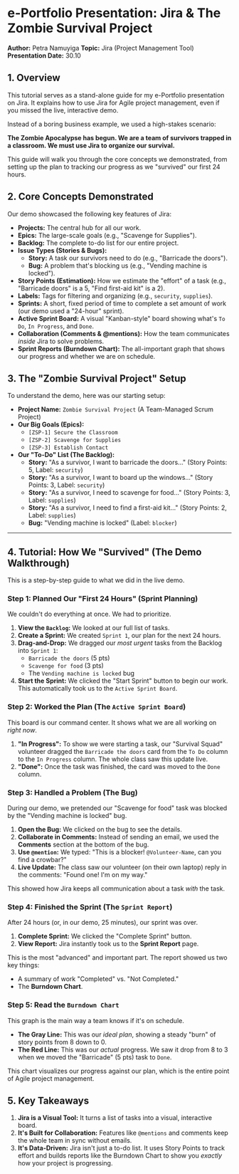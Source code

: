 # e-Portfolio Presentation: Jira & The Zombie Survival Project

**Author:** Petra Namuyiga
**Topic:** Jira (Project Management Tool)
**Presentation Date:** 30.10

## 1. Overview

This tutorial serves as a stand-alone guide for my e-Portfolio presentation on Jira. It explains how to use Jira for Agile project management, even if you missed the live, interactive demo.

Instead of a boring business example, we used a high-stakes scenario:

**The Zombie Apocalypse has begun. We are a team of survivors trapped in a classroom. We must use Jira to organize our survival.**

This guide will walk you through the core concepts we demonstrated, from setting up the plan to tracking our progress as we "survived" our first 24 hours.

## 2. Core Concepts Demonstrated

Our demo showcased the following key features of Jira:

* **Projects:** The central hub for all our work.
* **Epics:** The large-scale goals (e.g., "Scavenge for Supplies").
* **Backlog:** The complete to-do list for our entire project.
* **Issue Types (Stories & Bugs):**
    * **Story:** A task our survivors need to do (e.g., "Barricade the doors").
    * **Bug:** A problem that's blocking us (e.g., "Vending machine is locked").
* **Story Points (Estimation):** How we estimate the "effort" of a task (e.g., "Barricade doors" is a 5, "Find first-aid kit" is a 2).
* **Labels:** Tags for filtering and organizing (e.g., `security`, `supplies`).
* **Sprints:** A short, fixed period of time to complete a set amount of work (our demo used a "24-hour" sprint).
* **Active Sprint Board:** A visual "Kanban-style" board showing what's `To Do`, `In Progress`, and `Done`.
* **Collaboration (Comments & @mentions):** How the team communicates *inside* Jira to solve problems.
* **Sprint Reports (Burndown Chart):** The all-important graph that shows our progress and whether we are on schedule.

## 3. The "Zombie Survival Project" Setup

To understand the demo, here was our starting setup:

* **Project Name:** `Zombie Survival Project` (A Team-Managed Scrum Project)
* **Our Big Goals (Epics):**
    * `[ZSP-1] Secure the Classroom`
    * `[ZSP-2] Scavenge for Supplies`
    * `[ZSP-3] Establish Contact`
* **Our "To-Do" List (The Backlog):**
    * **Story:** "As a survivor, I want to barricade the doors..." (Story Points: 5, Label: `security`)
    * **Story:** "As a survivor, I want to board up the windows..." (Story Points: 3, Label: `security`)
    * **Story:** "As a survivor, I need to scavenge for food..." (Story Points: 3, Label: `supplies`)
    * **Story:** "As a survivor, I need to find a first-aid kit..." (Story Points: 2, Label: `supplies`)
    * **Bug:** "Vending machine is locked" (Label: `blocker`)

---

## 4. Tutorial: How We "Survived" (The Demo Walkthrough)

This is a step-by-step guide to what we did in the live demo.

### Step 1: Planned Our "First 24 Hours" (Sprint Planning)

We couldn't do everything at once. We had to prioritize.

1.  **View the `Backlog`:** We looked at our full list of tasks.
2.  **Create a Sprint:** We created `Sprint 1`, our plan for the next 24 hours.
3.  **Drag-and-Drop:** We dragged our *most urgent* tasks from the Backlog into `Sprint 1`:
    * `Barricade the doors` (5 pts)
    * `Scavenge for food` (3 pts)
    * The `Vending machine is locked` bug
4.  **Start the Sprint:** We clicked the "Start Sprint" button to begin our work. This automatically took us to the `Active Sprint Board`.

### Step 2: Worked the Plan (The `Active Sprint Board`)

This board is our command center. It shows what we are all working on *right now*.

1.  **"In Progress":** To show we were starting a task, our "Survival Squad" volunteer dragged the `Barricade the doors` card from the `To Do` column to the `In Progress` column. The whole class saw this update live.
2.  **"Done":** Once the task was finished, the card was moved to the `Done` column.

### Step 3: Handled a Problem (The Bug)

During our demo, we pretended our "Scavenge for food" task was blocked by the "Vending machine is locked" bug.

1.  **Open the Bug:** We clicked on the bug to see the details.
2.  **Collaborate in Comments:** Instead of sending an email, we used the **Comments** section at the bottom of the bug.
3.  **Use `@mention`:** We typed: "This is a blocker! `@Volunteer-Name`, can you find a crowbar?"
4.  **Live Update:** The class saw our volunteer (on their own laptop) reply in the comments: "Found one! I'm on my way."

This showed how Jira keeps all communication about a task *with* the task.

### Step 4: Finished the Sprint (The `Sprint Report`)

After 24 hours (or, in our demo, 25 minutes), our sprint was over.

1.  **Complete Sprint:** We clicked the "Complete Sprint" button.
2.  **View Report:** Jira instantly took us to the **Sprint Report** page.

This is the most "advanced" and important part. The report showed us two key things:
* A summary of work "Completed" vs. "Not Completed."
* The **Burndown Chart**.

### Step 5: Read the `Burndown Chart`

This graph is the main way a team knows if it's on schedule.

* **The Gray Line:** This was our *ideal plan*, showing a steady "burn" of story points from 8 down to 0.
* **The Red Line:** This was our *actual* progress. We saw it drop from 8 to 3 when we moved the "Barricade" (5 pts) task to `Done`.

This chart visualizes our progress against our plan, which is the entire point of Agile project management.

## 5. Key Takeaways

1.  **Jira is a Visual Tool:** It turns a list of tasks into a visual, interactive board.
2.  **It's Built for Collaboration:** Features like `@mentions` and comments keep the whole team in sync without emails.
3.  **It's Data-Driven:** Jira isn't just a to-do list. It uses Story Points to track effort and builds reports like the Burndown Chart to show you *exactly* how your project is progressing.
